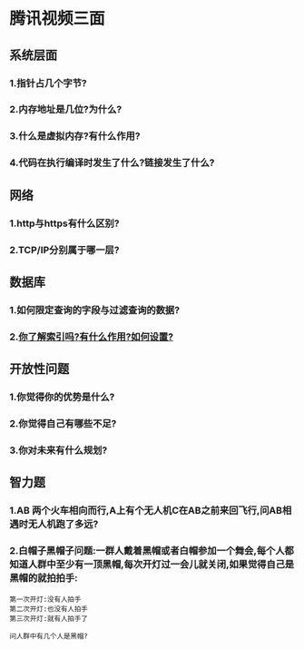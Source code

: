 # 腾讯视频三面

## 系统层面
### 1.指针占几个字节?
### 2.内存地址是几位?为什么?
### 3.什么是虚拟内存?有什么作用?
### 4.代码在执行编译时发生了什么?链接发生了什么?

## 网络
### 1.http与https有什么区别?
### 2.TCP/IP分别属于哪一层?

## 数据库
### 1.如何限定查询的字段与过滤查询的数据?
### 2.[你了解索引吗?有什么作用?如何设置?](https://blog.csdn.net/weixin_42181824/article/details/82261988)

## 开放性问题
### 1.你觉得你的优势是什么?
### 2.你觉得自己有哪些不足?
### 3.你对未来有什么规划?

## 智力题
### 1.AB 两个火车相向而行,A上有个无人机C在AB之前来回飞行,问AB相遇时无人机跑了多远?

### 2.白帽子黑帽子问题:一群人戴着黑帽或者白帽参加一个舞会,每个人都知道人群中至少有一顶黑帽,每次开灯过一会儿就关闭,如果觉得自己是黑帽的就拍拍手:
```text
第一次开灯:没有人拍手
第二次开灯:也没有人拍手
第三次开灯:就有人拍手了

问人群中有几个人是黑帽?
```

<tongji/>